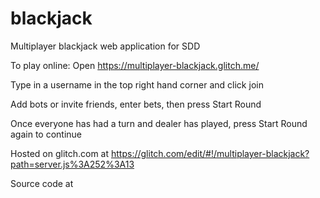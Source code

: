 # blackjack
Multiplayer blackjack web application for SDD

To play online: 
Open https://multiplayer-blackjack.glitch.me/

Type in a username in the top right hand corner and click join

Add bots or invite friends, enter bets, then press Start Round

Once everyone has had a turn and dealer has played, press Start Round again to continue

Hosted on glitch.com at 
https://glitch.com/edit/#!/multiplayer-blackjack?path=server.js%3A252%3A13

Source code at 
